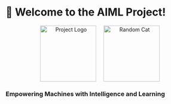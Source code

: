 # 🤖 Welcome to the AIML Project!

<div align="center" style="display: flex; justify-content: center; align-items: center; gap: 20px;">

<img src="https://via.placeholder.com/150" alt="Project Logo" width="150">
<img src="https://cataas.com/cat?width=150" alt="Random Cat" width="150">

</div>

### **Empowering Machines with Intelligence and Learning**

